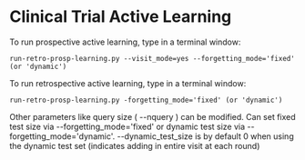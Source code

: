 # Clinical Trial Active Learning

To run prospective active learning, type in a terminal window:
```
run-retro-prosp-learning.py --visit_mode=yes --forgetting_mode='fixed' (or 'dynamic')
```

To run retrospective active learning, type in a terminal window:
```
run-retro-prosp-learning.py -forgetting_mode='fixed' (or 'dynamic')
```

Other parameters like query size ( --nquery ) can be modified. Can set fixed test size via --forgetting_mode='fixed' or dynamic test size via --forgetting_mode='dynamic'. --dynamic_test_size is by default 0 when using the dynamic test set (indicates adding in entire visit at each round)
